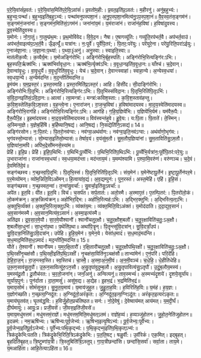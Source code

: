 

  
प॒रे॒यि॒वांसं॑प्र॒वत॑:। प॒रे॒यि॒वांस॒मिति॑प॒रे॒यि॒ऽवांसं॑। प्र॒वतो॑म॒ही:। प्र॒वत॒इति॑प्र॒ऽवत॑:। म॒हीरनु॑। अनु॑ब॒हुभ्य॑:। ब॒हुभ्य॒:पन्थां॑। ब॒हुभ्य॒इति॑ब॒हुऽभ्य॑:। पन्था॑मनुपस्पशा॒नं। अ॒नु॒प॒स्प॒शा॒नमित्य॑नु॒ऽप॒स्प॒शा॒नं॥ वै॒व॒स्व॒तंस॒ङ्गम॑नं। स॒ङ्गम॑नं॒जना॑नां। स॒ङ्गम॑न॒मिति॑सं॒ऽगम॑नं। जना॑नांय॒मं। य॒मंराजा॑नं। राजा॑नंह॒विषा॑। ह॒विषा॑दुवस्य। दु॒व॒स्येति॑दुवस्य॥  
य॒मोन॑:। नो॒गा॒तुं। गा॒तुम्प्र॑थ॒म:। प्र॒थ॒मोवि॑वेद। वि॒वे॒द॒न। नैषा। ए॒षागव्यू॑ति:। गव्यू॑ति॒रप॑भर्त॒वै। अप॑भर्त॒वाउ॑। अप॑भर्त॒वाइत्य॑प॒ऽभ॒र्त॒वै। ऊँ॒इत्यूँ॑॥ यत्रा॑न:। न॒:पूर्वे॑। पूर्वे॑पि॒तर॑;। पि॒तर॒:परे॑यु:। परे॑युरे॒ना। परे॑यु॒रिति॒परा॑ऽईयु:। ए॒नाज॑ज्ञा॒ना:। ज॒ज्ञा॒ना:प॒थ्या॑:। प॒थ्या॒३॒॑अनु॑। अनु॒स्वा:। स्वाइति॒स्वा:॥  
मात॑लीक॒व्यै:। क॒व्यैर्य॒म:। य॒मोअङ्गि॑रोभि:। अङ्गि॑रोभि॒र्बृह॒स्पति॑:। अङ्गि॑रोभि॒रित्यङ्गि॑र:ऽभि:। बृह॒स्पति॒र्ऋक्व॑भि:। ऋक्व॑भिर्वावृधा॒न:। ऋक्ब॑भि॒र्त्यृक्व॑ऽभि:। व॒वृ॒धा॒नइति॑व॒वृ॒धा॒न:॥ याँश्च॑। च॒दे॒वान्। दे॒वान्वा॑वृ॒धु:। वा॒वृ॒धुर्ये। व॒वृ॒धुरिति॑व॒वृ॒धु:। येच॑। च॒दे॒वान्। दे॒वान्त्स्वाहा॑। स्वाहा॒न्ये। अ॒न्येस्व॒धया॑। स्व॒धया॒न्ये। अ॒न्येम॑दन्ति। म॒द॒न्तीति॑मदन्ति॥  
इ॒मंय॑म। य॒म॒प्र॒स्त॒रं। प्र॒स्त॒रमाहि। प्र॒स्त॒रमिति॑प्र॒ऽस्त॒रं। आहि। हिसी॑द। सी॒दाङ्गि॑रोभि:। अङ्गि॑रोभि:पि॒तृभि॑:। अङ्गि॑रोभि॒रित्यङ्गि॑र:ऽभि:। पि॒तृभि॑स्संविदा॒न:। पि॒तृभि॒रिति॑पि॒तृऽभि॑:। सं॒वि॒दा॒नइति॑सं॒ऽवि॒दा॒न:॥ आत्वा॑। त्वा॒मन्त्रा॑:। मन्त्रा॑:कविश॒स्ता:। क॒वि॒श॒स्ताव॑हन्तु। क॒वि॒श॒स्तेति॑क॒वि॒ऽश॒स्ता। व॒ह॒न्त्वे॒ना। ए॒नारा॑जन्। रा॒ज॒न्ह॒विषा॑। ह॒विषा॑मादयस्व। मा॒द॒य॒स्वेति॑मादयस्व॥  
अङ्गि॑रोभि॒राग॑हि। अङ्गि॑रोभि॒रित्यङ्गि॑र:ऽभि:। आग॑हि। ग॒हि॒य॒ज्ञिये॑भि:। य॒ज्ञिये॑भि॒र्यम॑। यम॑वैरू॒पै:। वै॒रू॒पैरि॒ह। इ॒हमा॑दयस्व। मा॒द॒य॒स्वेति॑मादयस्व॥ विव॑स्वन्तंहुवे। हु॒वे॒य:। य:पि॒ता। पि॒ताते॑। ते॒स्मिन्। अ॒स्मिन्य॒ज्ञे। य॒ज्ञेब॒र्हिषि॑। ब॒र्हिष्यानि॒षद्य॑। आनि॒षद्य॑। नि॒सद्येति॑नि॒ऽसद्य॑॥ 14॥  
अङ्गि॑रसोन। न॒:पि॒तर॑:। पि॒तरो॒नव॑ग्वा:। नव॑ग्वा॒अथ॑र्वाण:। नव॑ग्वा॒इति॒नव॑ऽग्वा:। अथ॑र्वाणो॒भृग॑व:। भृग॑वस्सो॒म्यास॑:। सो॒म्यास॒इति॑सो॒म्यास॑:॥ तेषां॑व॒यं। व॒यंसु॑म॒तौ। सु॒म॒तौय॒ज्ञिया॑नां। सु॒म॒ताविति॑सु॒ऽम॒तौ। य॒ज्ञिया॑ना॒मपि॑। अपि॑भ॒द्रेसौ॑मनसे॒स्या॑म॥  
प्रेहि॑। इ॒हि॒प्र। प्रेहि॑। इ॒हि॒प॒थिभि॑:। प॒थिभि॑:पू॒र्व्येभि॑:। प॒थिभि॒रिति॑प॒थिऽभि॑:। पू॒र्व्येभि॒र्यत्रा॑न॒:पूर्वे॑पि॒तर॑:परे॒यु:॥ उ॒भाराजा॑ना। राजा॑नास्व॒धया॑। स्व॒धया॒मद॑न्ता। मद॑न्ताय॒मं। य॒मम्प॑श्यामि। प॒श्या॒मि॒वरु॑णं। वरु॑णञ्च। च॒दे॒वं। दे॒वमिति॑दे॒वं॥  
सङ्ग॑च्छस्व। ग॒च्छ॒स्व॒पि॒तृभि॑:। पि॒तृभि॒स्सं। पि॒तृभि॒रिति॑पि॒तृऽभि॑:। संय॒मेन॑। य॒मेने॑ष्टापू॒र्तेन॑। इ॒ष्टा॒पू॒र्तेन॑पर॒मे। प॒र॒मेव्यो॑मन्। व्यो॑म॒न्निति॒विऽओ॑मन्॥ हि॒त्वाया॑व॒द्यं। अ॒व॒द्यम्पुन॑:। पुन॒रस्तं॑। अस्त॒मेहि॑। एहि॑। इ॒हि॒सं। सङ्ग॑च्छस्व। ग॒च्छ॒स्वत॒न्वा॑। त॒न्वा॑सु॒वर्चा॑:। सु॒वर्चा॒इति॑सु॒ऽवर्चा॑:॥  
अपे॑त। इ॒त॒वि। वी॑त। इ॒त॒वि। विच॑। च॒सर्प॑त। सर्प॒तात॑:। अतो॒स्मै। अ॒स्माए॒तं। ए॒तम्पि॒तर॑:। पि॒तरो॑लो॒कं। लो॒कम॑क्रन्। अ॒क्र॒न्नित्य॑क्रन्॥ अहो॑भिर॒द्भि:। अहो॑भि॒रित्यह॑:ऽभि:। अ॒द्भिर॒क्तुभि॑:। अ॒द्भिरित्य॒त्ऽभि:। अ॒क्तुभि॒र्व्य॑क्तं। अ॒क्तुभि॒रित्य॒क्तुऽभि॑:। व्य॑क्तंय॒म:। व्य॑क्त॒मिति॒विऽअ॑क्तं। य॒मोद॑दाति। द॒दा॒द्य॒व॒सानं॑। अ॒व॒सान॑मस्मै। अ॒व॒सान॒मित्य॑व॒ऽसानं॑। अ॒स्मा॒इत्य॑स्मै॥  
अति॑द्रव। द्र॒व॒सा॒र॒मे॒यौ। सा॒र॒मे॒यौश्वानौ॑। श्वानौ॑चतुर॒क्षौ। च॒तु॒र॒क्षौश॒बलौ॑। च॒तु॒र॒क्षाविति॑च॒तु॒:ऽअ॒क्षौ। श॒बलौ॑सा॒धुना॑। सा॒धुना॑प॒था। प॒थेति॑प॒था॥ अथा॑पि॒त्रॄन्। पि॒तॄन्त्सु॑वि॒दत्रा॑न्। सु॒वि॒दत्राँ॒उप॑। सु॒वि॒दत्रा॒निति॑सु॒ऽवि॒दत्रा॑न्। उपे॑हि। इ॒हि॒य॒मेन॑। य॒मेन॒ये। येसा॑ध॒मादं॑। स॒ध॒मादं॒मद॑न्ति। स॒ध॒माद॒मिति॑स॒ध॒ऽमादं॑। मद॒न्तीति॒मद॑न्ति॥ 15॥  
यौते॑। ते॒श्वानौ॑। श्वानौ॑यम। य॒म॒र॒क्षि॒तारौ॑। र॒क्षि॒तारौ॑चतुर॒क्षौ। च॒तु॒र॒क्षौप॑थि॒रक्षी॑। च॒तु॒र॒क्षाविति॑च॒तु॒:ऽअ॒क्षौ। प॒थि॒रक्षी॑नृ॒चक्ष॑सौ। प॒थि॒रक्षी॒इति॑प॒थि॒ऽरक्षी॑। नृ॒चक्ष॑सा॒विति॑नृ॒ऽचक्ष॑सौ॥ ताभ्या॑मेनं। ए॒नं॒परि॑। परि॒दे॑हि। दे॒हि॒रा॒ज॒न्। रा॒ज॒न्त्स्व॒स्ति। स्व॒स्तिच॑। चा॒स्मै॒। अ॒स्मा॒अ॒न॒मी॒वं। अ॒न॒मी॒वञ्च॑। च॒धे॒हि॒। धे॒हीति॑धेहि॥  
उ॒रू॒ण॒साव॑सु॒तुपौ॑। उ॒रू॒न॒सावित्यु॑रु॒ऽन॒सौ। अ॒सु॒तृपा॑वुदुम्ब॒लौ। अ॒सु॒तृपावित्य॑सु॒ऽतृपौ॑। उ॒दुं॒ब॒लौय॒मस्य॑। य॒मस्य॑दू॒तौ। दू॒तौच॑रत:। च॒र॒तो॒जना॑न्। जनाँ॒अनु॑। अन्वित्यनु॑॥ ताव॒स्मभ्यं॑। अ॒स्मभ्यं॑दृ॒शये॑। दृ॒शये॒सूर्या॑य। सूर्या॑य॒पुन॑:। पुन॑र्दाता। दा॒ता॒मसुं॑। असु॑म॒द्य। अ॒द्येह। इ॒हभ॒द्रं। भ॒द्रमिति॑भ॒द्रं॥  
य॒माय॒सोमं॑। सोमं॑सुनुत। सु॒नु॒त॒य॒माय॑। य॒माय॑जुहुत। जु॒हु॒ता॒ह॒वि:। ह॒विरिति॑ह॒वि:॥ य॒मंह॑। ह॒य॒ज्ञ:। य॒ज्ञोग॑च्छति। ग॒च्छ॒त्य॒ग्निदू॑त:। अ॒ग्निदू॑तो॒अरं॑कृत:। अ॒ग्निदू॑त॒इत्य॒ग्निऽदू॑त:। अरं॑कृत॒इत्यरं॑ऽकृत:॥  
य॒माय॑घृ॒तव॑त्। घृ॒तव॑द्ध॒वि:। ह॒विर्जु॒होत॒प्रच॑तिष्ठत॥ सन॑:। नो॒दे॒वेषु॑। दे॒वेष्वाय॑मत् आय॑मत्। य॒म॒द्दी॒र्घं। दी॒र्घमायु॑:। आयु॒:प्र। प्रजी॒वसे॑। जी॒वस॒इति॑जी॒वसे॑॥  
य॒माय॒मधु॑मत्तमं। मधु॑मत्तमं॒राज्ञे॑। मधु॑मत्तम॒मिति॒मधु॑मत्ऽतमं। राज्ञे॑ह॒व्यं। ह॒व्यञ्जु॑होतन। जु॒हो॒त॒नेति॑जुहोतन॥ इ॒दन्नम॑:। नम॒ऋषि॑भ्य:। ऋषि॑भ्य:पूर्व॒जेभ्य॑:। ऋ॒षिभ्य॒इत्यृ॒षिऽभ्य॑:। पू॒र्व॒जेभ्य॒:पूर्वे॑भ्य:। पू॒र्व॒जेभ्य॒इति॑पू॒र्व॒ऽजेभ्य॑:। पूर्वे॑भ्य:पथि॒कृद्भ्य॑:। प॒थि॒कृद्भ्य॒इति॑प॒थि॒कृत्ऽभ्य॑:॥  
त्रिक॑द्रुकेभि:पतति। त्रिक॑द्रुकेभि॒रिति॒त्रिऽक॑द्रुकेभि:। प॒त॒ति॒षट्। षळु॒र्वी:। उ॒र्वीरेकं॑। एक॒मित्। इद्बृ॒हत्। बृ॒हदिति॑बृ॒हत्॥ त्रि॒ष्टुब्गा॑य॒त्री। त्रि॒स्तुबिति॑त्रि॒ऽस्तुप्। गा॒य॒त्रीछन्दां॑सि। छन्दां॑सि॒सर्वा॑। सर्वा॒ता। ताय॒मे। य॒मआहि॑ता। आहि॒तेत्याऽहि॑ता॥ 16॥  
